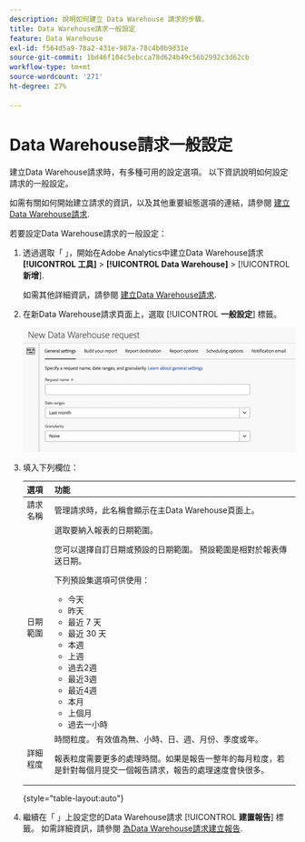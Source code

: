 ```yaml
---
description: 說明如何建立 Data Warehouse 請求的步驟。
title: Data Warehouse請求一般設定
feature: Data Warehouse
exl-id: f564d5a9-78a2-431e-987a-78c4b0b9d31e
source-git-commit: 1bd46f104c5ebcca78d624b49c56b2992c3d62cb
workflow-type: tm+mt
source-wordcount: '271'
ht-degree: 27%

---
```


# Data Warehouse請求一般設定

建立Data Warehouse請求時，有多種可用的設定選項。 以下資訊說明如何設定請求的一般設定。

如需有關如何開始建立請求的資訊，以及其他重要組態選項的連結，請參閱 [建立Data Warehouse請求](/help/export/data-warehouse/create-request/t-dw-create-request.md).

若要設定Data Warehouse請求的一般設定：

1. 透過選取「 」，開始在Adobe Analytics中建立Data Warehouse請求 **[!UICONTROL 工具]** > **[!UICONTROL Data Warehouse]** > [!UICONTROL **新增**].

   如需其他詳細資訊，請參閱 [建立Data Warehouse請求](/help/export/data-warehouse/create-request/t-dw-create-request.md).

1. 在新Data Warehouse請求頁面上，選取 [!UICONTROL **一般設定**] 標籤。

   ![報表目的地索引標籤](assets/dw-general-settings.png)

1. 填入下列欄位：

   | 選項 | 功能 |
   |---------|----------|
   | 請求名稱 | 管理請求時，此名稱會顯示在主Data Warehouse頁面上。 |
   | 日期範圍 | 選取要納入報表的日期範圍。 <p>您可以選擇自訂日期或預設的日期範圍。 預設範圍是相對於報表傳送日期。</p><p>下列預設集選項可供使用：</p><ul><li>今天</li><li>昨天</li><li>最近 7 天</li><li>最近 30 天</li><li>本週</li><li>上週</li><li>過去2週</li><li>最近3週</li><li>最近4週</li><li>本月</li><li>上個月</li><li>過去一小時</li></ul> |
   | 詳細程度 | <!--what does this setting do? It's not the schedule/frequency... --> 時間粒度。 有效值為無、小時、日、週、月份、季度或年。<p>報表粒度需要更多的處理時間。如果是報告一整年的每月粒度，若是針對每個月提交一個報告請求，報告的處理速度會快很多。</p> |

   {style="table-layout:auto"}

1. 繼續在「 」上設定您的Data Warehouse請求 [!UICONTROL **建置報告**] 標籤。 如需詳細資訊，請參閱 [為Data Warehouse請求建立報告](/help/export/data-warehouse/create-request/dw-request-build-report.md).
